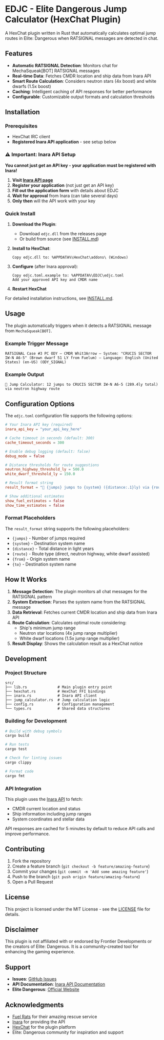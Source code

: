 # EDJC - Elite Dangerous Jump Calculator (HexChat Plugin)

A HexChat plugin written in Rust that automatically calculates optimal jump routes in Elite: Dangerous when RATSIGNAL messages are detected in chat.

## Features

- **Automatic RATSIGNAL Detection**: Monitors chat for MechaSqueak[BOT] RATSIGNAL messages
- **Real-time Data**: Fetches CMDR location and ship data from Inara API
- **Smart Route Calculation**: Considers neutron stars (4x boost) and white dwarfs (1.5x boost)
- **Caching**: Intelligent caching of API responses for better performance
- **Configurable**: Customizable output formats and calculation thresholds

## Installation

### Prerequisites

- HexChat IRC client
- **Registered Inara API application** - see setup below

### ⚠️ **Important: Inara API Setup**

**You cannot just get an API key - your application must be registered with Inara!**

1. **Visit [Inara API page](https://inara.cz/inapi/)**
2. **Register your application** (not just get an API key)
3. **Fill out the application form** with details about EDJC
4. **Wait for approval** from Inara (can take several days)
5. **Only then** will the API work with your key

### Quick Install

1. **Download the Plugin**:
   - Download `edjc.dll` from the releases page
   - Or build from source (see [INSTALL.md](INSTALL.md))

2. **Install to HexChat**:
   ```
   Copy edjc.dll to: %APPDATA%\HexChat\addons\ (Windows)
   ```

3. **Configure** (after Inara approval):
   ```
   Copy edjc.toml.example to: %APPDATA%\EDJC\edjc.toml
   Add your approved API key and CMDR name
   ```

4. **Restart HexChat**

For detailed installation instructions, see [INSTALL.md](INSTALL.md).

## Usage

The plugin automatically triggers when it detects a RATSIGNAL message from `MechaSqueak[BOT]`. 

### Example Trigger Message
```
RATSIGNAL Case #3 PC ODY – CMDR Whit3Arrow – System: "CRUCIS SECTOR IW-N A6-5" (Brown dwarf 51 LY from Fuelum) – Language: English (United States) (en-US) (ODY_SIGNAL)
```

### Example Output
```
🚀 Jump Calculator: 12 jumps to CRUCIS SECTOR IW-N A6-5 (289.4ly total) via neutron highway route
```

## Configuration Options

The `edjc.toml` configuration file supports the following options:

```toml
# Your Inara API key (required)
inara_api_key = "your_api_key_here"

# Cache timeout in seconds (default: 300)
cache_timeout_seconds = 300

# Enable debug logging (default: false)
debug_mode = false

# Distance thresholds for route suggestions
neutron_highway_threshold_ly = 500.0
white_dwarf_threshold_ly = 150.0

# Result format string
result_format = "🚀 {jumps} jumps to {system} ({distance:.1}ly) via {route}"

# Show additional estimates
show_fuel_estimates = false
show_time_estimates = false
```

### Format Placeholders

The `result_format` string supports the following placeholders:

- `{jumps}` - Number of jumps required
- `{system}` - Destination system name
- `{distance}` - Total distance in light years
- `{route}` - Route type (direct, neutron highway, white dwarf assisted)
- `{from}` - Origin system name
- `{to}` - Destination system name

## How It Works

1. **Message Detection**: The plugin monitors all chat messages for the RATSIGNAL pattern
2. **System Extraction**: Parses the system name from the RATSIGNAL message
3. **Data Retrieval**: Fetches current CMDR location and ship data from Inara API
4. **Route Calculation**: Calculates optimal route considering:
   - Ship's minimum jump range
   - Neutron star locations (4x jump range multiplier)
   - White dwarf locations (1.5x jump range multiplier)
5. **Result Display**: Shows the calculation result as a HexChat notice

## Development

### Project Structure

```
src/
├── lib.rs              # Main plugin entry point
├── hexchat.rs          # HexChat FFI bindings
├── inara.rs            # Inara API client
├── jump_calculator.rs  # Jump calculation logic
├── config.rs           # Configuration management
└── types.rs            # Shared data structures
```

### Building for Development

```bash
# Build with debug symbols
cargo build

# Run tests
cargo test

# Check for linting issues
cargo clippy

# Format code
cargo fmt
```

### API Integration

This plugin uses the [Inara API](https://inara.cz/inapi/v1/) to fetch:

- CMDR current location and status
- Ship information including jump ranges  
- System coordinates and stellar data

API responses are cached for 5 minutes by default to reduce API calls and improve performance.

## Contributing

1. Fork the repository
2. Create a feature branch (`git checkout -b feature/amazing-feature`)
3. Commit your changes (`git commit -m 'Add some amazing feature'`)
4. Push to the branch (`git push origin feature/amazing-feature`)
5. Open a Pull Request

## License

This project is licensed under the MIT License - see the [LICENSE](LICENSE) file for details.

## Disclaimer

This plugin is not affiliated with or endorsed by Frontier Developments or the creators of Elite: Dangerous. It is a community-created tool for enhancing the gaming experience.

## Support

- **Issues**: [GitHub Issues](https://github.com/SomewhatAwake/edjc/issues)
- **API Documentation**: [Inara API Documentation](https://inara.cz/inapi/)
- **Elite Dangerous**: [Official Website](https://www.elitedangerous.com/)

## Acknowledgments

- [Fuel Rats](https://fuelrats.com/) for their amazing rescue service
- [Inara](https://inara.cz/) for providing the API
- [HexChat](https://hexchat.github.io/) for the plugin platform
- Elite: Dangerous community for inspiration and support
